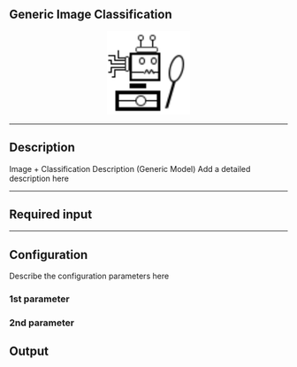 ## Generic Image Classification

<p align="center"> 
    <img src="icon.png" width="150px;" class="pe-image-documentation"/>
</p>

***

## Description

Image  + Classification Description (Generic Model)
Add a detailed description here

***

## Required input


***

## Configuration

Describe the configuration parameters here

### 1st parameter


### 2nd parameter

## Output